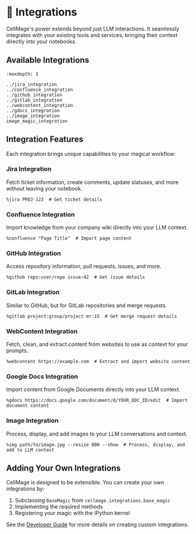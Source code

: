 # 🔌 Integrations

CellMage's power extends beyond just LLM interactions. It seamlessly integrates with your existing tools and services, bringing their context directly into your notebooks.

## Available Integrations

```{toctree}
:maxdepth: 1

../jira_integration
../confluence_integration
../github_integration
../gitlab_integration
../webcontent_integration
../gdocs_integration
../image_integration
image_magic_integration
```

## Integration Features

Each integration brings unique capabilities to your magical workflow:

### Jira Integration

Fetch ticket information, create comments, update statuses, and more without leaving your notebook.

```ipython
%jira PROJ-123  # Get ticket details
```

### Confluence Integration

Import knowledge from your company wiki directly into your LLM context.

```ipython
%confluence "Page Title"  # Import page content
```

### GitHub Integration

Access repository information, pull requests, issues, and more.

```ipython
%github repo:user/repo issue:42  # Get issue details
```

### GitLab Integration

Similar to GitHub, but for GitLab repositories and merge requests.

```ipython
%gitlab project:group/project mr:15  # Get merge request details
```

### WebContent Integration

Fetch, clean, and extract content from websites to use as context for your prompts.

```ipython
%webcontent https://example.com  # Extract and import website content
```

### Google Docs Integration

Import content from Google Documents directly into your LLM context.

```ipython
%gdocs https://docs.google.com/document/d/YOUR_DOC_ID/edit  # Import document content
```

### Image Integration

Process, display, and add images to your LLM conversations and context.

```ipython
%img path/to/image.jpg --resize 800 --show  # Process, display, and add to LLM context
```

## Adding Your Own Integrations

CellMage is designed to be extensible. You can create your own integrations by:

1. Subclassing `BaseMagic` from `cellmage.integrations.base_magic`
2. Implementing the required methods
3. Registering your magic with the IPython kernel

See the [Developer Guide](../developer/index.md) for more details on creating custom integrations.
